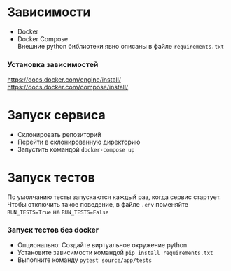 # Зависимости
- Docker
- Docker Compose  
Внешние python библиотеки явно описаны в файле `requirements.txt`

### Установка зависимостей
https://docs.docker.com/engine/install/  
https://docs.docker.com/compose/install/

# Запуск сервиса
- Склонировать репозиторий
- Перейти в склонированную директорию
- Запустить командой `docker-compose up`

# Запуск тестов
По умолчанию тесты запускаются каждый раз, когда сервис стартует.
Чтобы отключить такое поведение, в файле `.env` поменяйте `RUN_TESTS=True` на `RUN_TESTS=False`  
### Запуск тестов без docker
- Опционально: Создайте виртуальное окружение python
- Установите зависимости командой `pip install requirements.txt`
- Выполните команду `pytest source/app/tests` 
